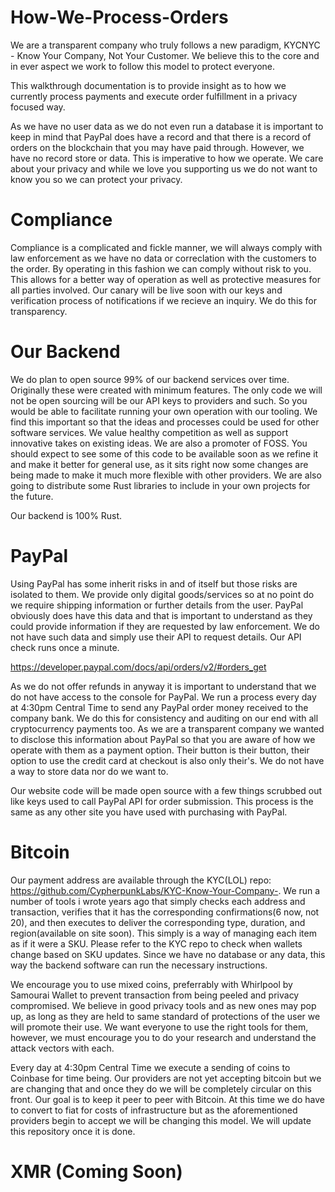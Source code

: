# How-We-Process-Orders

We are a transparent company who truly follows a new paradigm, KYCNYC - Know Your Company, Not Your Customer. We believe this to the core and in 
ever aspect we work to follow this model to protect everyone. 

This walkthrough documentation is to provide insight as to how we currently process payments and execute order fulfillment in a privacy focused way.

As we have no user data as we do not even run a database it is important to keep in mind that PayPal does have a record and that there is a record
of orders on the blockchain that you may have paid through. However, we have no record store or data. This is imperative to how we operate. We
care about your privacy and while we love you supporting us we do not want to know you so we can protect your privacy. 


# Compliance

Compliance is a complicated and fickle manner, we will always comply with law enforcement as we have no data or correclation with the customers to the order.
By operating in this fashion we can comply without risk to you. This allows for a better way of operation as well as protective measures for all parties involved.
Our canary will be live soon with our keys and verification process of notifications if we recieve an inquiry. We do this for transparency.

# Our Backend

We do plan to open source 99% of our backend services over time. Originally these were created with minimum features. The only code we will not be open sourcing
will be our API keys to providers and such. So you would be able to facilitate running your own operation with our tooling. We find this important so that the 
ideas and processes could be used for other software services. We value healthy competition as well as support innovative takes on existing ideas. We are also
a promoter of FOSS. You should expect to see some of this code to be available soon as we refine it and make it better for general use, as it sits right now some changes
are being made to make it much more flexible with other providers. We are also going to distribute some Rust libraries to include in your own projects for the future. 

Our backend is 100% Rust.


# PayPal

Using PayPal has some inherit risks in and of itself but those risks are isolated to them. We provide only digital goods/services so at no point do we require shipping
information or further details from the user. PayPal obviously does have this data and that is important to understand as they could provide information if they are 
requested by law enforcement. We do not have such data and simply use their API to request details. Our API check runs once a minute. 

https://developer.paypal.com/docs/api/orders/v2/#orders_get

As we do not offer refunds in anyway it is important to understand that we do not have access to the console for PayPal. We run a process every day at 4:30pm Central Time
to send any PayPal order money received to the company bank. We do this for consistency and auditing on our end with all cryptocurrency payments too. As we are a transparent
company we wanted to disclose this information about PayPal so that you are aware of how we operate with them as a payment option. Their button is their button, their option 
to use the credit card at checkout is also only their's. We do not have a way to store data nor do we want to. 

Our website code will be made open source with a few things scrubbed out like keys used to call PayPal API for order submission. This process is the same as any other site you 
have used with purchasing with PayPal. 


# Bitcoin

Our payment address are available through the KYC(LOL) repo: https://github.com/CypherpunkLabs/KYC-Know-Your-Company-. We run a number of tools i wrote years ago that
simply checks each address and transaction, verifies that it has the corresponding confirmations(6 now, not 20), and then executes to deliver the corresponding type,
duration, and region(available on site soon). This simply is a way of managing each item as if it were a SKU. Please refer to the KYC repo to check when wallets change
based on SKU updates. Since we have no database or any data, this way the backend software can run the necessary instructions. 

We encourage you to use mixed coins, preferrably with Whirlpool by Samourai Wallet to prevent transaction from being peeled and privacy compromised. We believe in good
privacy tools and as new ones may pop up, as long as they are held to same standard of protections of the user we will promote their use. We want everyone to use the right
tools for them, however, we must encourage you to do your research and understand the attack vectors with each. 

Every day at 4:30pm Central Time we execute a sending of coins to Coinbase for time being. Our providers are not yet accepting bitcoin but we are changing that and once
they do we will be completely circular on this front. Our goal is to keep it peer to peer with Bitcoin. At this time we do have to convert to fiat for costs of infrastructure
but as the aforementioned providers begin to accept we will be changing this model. We will update this repository once it is done. 


# XMR (Coming Soon)


